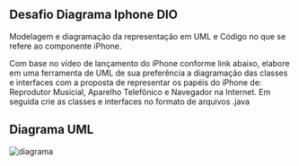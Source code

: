 ## Desafio Diagrama Iphone DIO

Modelagem e diagramação da representação em UML e Código no que se refere ao componente iPhone.

Com base no vídeo de lançamento do iPhone conforme link abaixo, elabore em uma ferramenta de UML de sua preferência a diagramação das classes e interfaces com a proposta de representar os papéis do iPhone de: Reprodutor Musicial, Aparelho Telefônico e Navegador na Internet. Em seguida crie as classes e interfaces no formato de arquivos .java

## Diagrama UML
![diagrama](https://github.com/ViniciusMarques10/diagrama-iphone/assets/128549037/f06d7d8c-8547-48c1-8bc6-c31ee7106d46)
